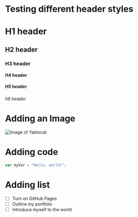 # Testing different header styles

# H1 header
## H2 header
### H3 header
#### H4 header
##### H5 header
###### h6 header

# Adding an Image

![Image of Yaktocat](https://www.pngmart.com/files/2/Daredevil-PNG-Clipart.png)

# Adding code

``` javascript
var myVar = "Hello, world!";
```

# Adding list

- [ ] Turn on GitHub Pages
- [ ] Outline my portfolio
- [ ] Introduce myself to the world
